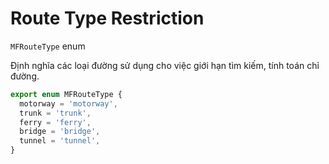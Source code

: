 # Route Type Restriction

`MFRouteType` enum

Định nghĩa các loại đường sử dụng cho việc giới hạn tìm kiếm, tính toán chỉ đường.

```js
export enum MFRouteType {
  motorway = 'motorway',
  trunk = 'trunk',
  ferry = 'ferry',
  bridge = 'bridge',
  tunnel = 'tunnel',
}

```
